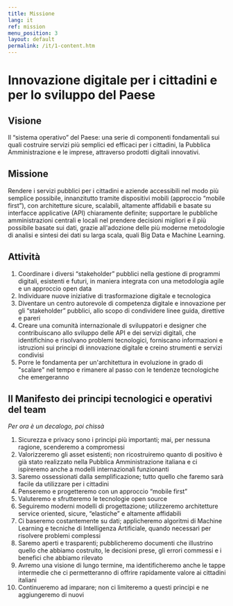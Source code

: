 ```yaml
---
title: Missione
lang: it
ref: mission
menu_position: 3
layout: default
permalink: /it/1-content.htm
---
```

# Innovazione digitale per i cittadini e per lo sviluppo del Paese

## Visione

Il “sistema operativo” del Paese: una serie di componenti fondamentali sui quali costruire servizi più semplici ed efficaci per i cittadini, la Pubblica Amministrazione e le imprese, attraverso prodotti digitali innovativi.

## Missione

Rendere i servizi pubblici per i cittadini e aziende accessibili nel modo più semplice possibile, innanzitutto tramite dispositivi mobili (approccio “mobile first”), con architetture sicure, scalabili, altamente affidabili e basate su interfacce applicative (API) chiaramente definite;  supportare le pubbliche amministrazioni centrali e locali nel prendere decisioni migliori e il più possibile basate sui dati, grazie all'adozione delle più moderne metodologie di analisi e sintesi dei dati su larga scala, quali Big Data e Machine Learning.

## Attività

1. Coordinare i diversi “stakeholder” pubblici nella gestione di programmi digitali, esistenti e futuri, in maniera integrata con una metodologia agile e un approccio open data
2. Individuare nuove iniziative di trasformazione digitale e tecnologica
3. Diventare un centro autorevole di competenza digitale e innovazione per gli “stakeholder” pubblici, allo scopo di condividere linee guida, direttive e pareri
4. Creare una comunità internazionale di sviluppatori e designer che contribuiscano allo sviluppo delle API e dei servizi digitali, che identifichino e risolvano problemi tecnologici, forniscano informazioni e istruzioni sui principi di innovazione digitale e creino strumenti e servizi condivisi
5. Porre le fondamenta per un'architettura in evoluzione in grado di "scalare" nel tempo e rimanere al passo con le tendenze tecnologiche che emergeranno

## Il Manifesto dei principi tecnologici e operativi del team

_Per ora è un decalogo, poi chissà_

1. Sicurezza e privacy sono i principi più importanti; mai, per nessuna ragione, scenderemo a compromessi
2. Valorizzeremo gli asset esistenti; non ricostruiremo quanto di positivo è già stato realizzato nella Pubblica Amministrazione italiana e ci ispireremo anche a modelli internazionali funzionanti
3. Saremo ossessionati dalla semplificazione; tutto quello che faremo sarà facile da utilizzare per i cittadini
4. Penseremo e progetteremo con un approccio “mobile first”
5. Valuteremo e sfrutteremo le tecnologie open source
6. Seguiremo moderni modelli di progettazione; utilizzeremo architetture service oriented, sicure, “elastiche” e altamente affidabili
7. Ci baseremo costantemente su dati; applicheremo algoritmi di Machine Learning e tecniche di Intelligenza Artificiale, quando necessari per risolvere problemi complessi
8. Saremo aperti e trasparenti; pubblicheremo documenti che illustrino quello che abbiamo costruito, le decisioni prese, gli errori commessi e i benefici che abbiamo rilevato
9. Avremo una visione di lungo termine, ma identificheremo anche le tappe intermedie che ci permetteranno di offrire rapidamente valore ai cittadini italiani
10. Continueremo ad imparare; non ci limiteremo a questi principi e ne aggiungeremo di nuovi

